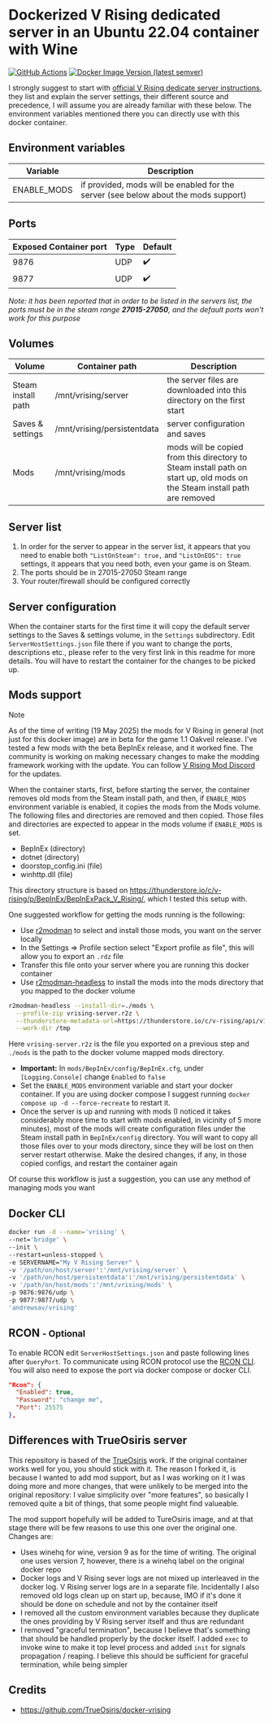 # Dockerized V Rising dedicated server in an Ubuntu 22.04 container with Wine

[![GitHub Actions](https://github.com/AndrewSav/vrising-docker/actions/workflows/main.yml/badge.svg)](https://github.com/AndrewSav/vrising-docker/actions)
[![Docker Image Version (latest semver)](https://img.shields.io/docker/v/andrewsav/vrising?sort=semver)](https://hub.docker.com/r/andrewsav/vrising/tags)

I strongly suggest to start with [official V Rising dedicate server instructions](https://github.com/StunlockStudios/vrising-dedicated-server-instructions), they list and explain the server settings, their different source and precedence, I will assume you are already familiar with these below. The environment variables mentioned there you can directly use with this docker container.

## Environment variables


| Variable    | Description                                                  |
| ----------- | ------------------------------------------------------------ |
| ENABLE_MODS | if provided, mods will be enabled for the server (see below about the mods support) |

## Ports


| Exposed Container port | Type | Default |
| ------------------------ | ------ | --------- |
| 9876                   | UDP  | ✔️    |
| 9877                   | UDP  | ✔️    |

*Note: it has been reported that in order to be listed in the servers list, the ports must be in the steam range **27015-27050**, and the default ports won't work for this purpose*

## Volumes


| Volume             | Container path              | Description                             |
| -------------------- | ----------------------------- | ----------------------------------------- |
| Steam install path | /mnt/vrising/server         | the server files are downloaded into this directory on the first start |
| Saves & settings | /mnt/vrising/persistentdata | server configuration and saves |
| Mods | /mnt/vrising/mods | mods will be copied from this directory to Steam install path on start up, old mods on the Steam install path are removed |

## Server list

1. In order for the server to appear in the server list, it appears that you need to enable both `"ListOnSteam": true,` and `"ListOnEOS": true`  settings, it appears that you need both, even your game is on Steam.
2. The ports should be in 27015-27050 Steam range
3. Your router/firewall should be configured correctly

## Server configuration

When the container starts for the first time it will copy the default server settings to the Saves & settings volume, in the  `Settings` subdirectory. Edit `ServerHostSettings.json` file there if you want to change the ports, descriptions etc., please refer to the very first link in this readme for more details. You will have to restart the container for the changes to be picked up.

## Mods support

> [!NOTE]  
> As of the time of writing (19 May 2025) the mods for V Rising in general (not just for this docker image) are in beta for the game 1.1 Oakveil release. I've tested a few mods with the beta BepInEx release, and it worked fine. The community is working on making necessary changes to make the modding framework working with the update. You can follow [V Rising Mod Discord](https://discord.com/invite/QG2FmueAG9) for the updates.

When the container starts, first, before starting the server, the container removes old mods from the Steam install path, and then, if `ENABLE_MODS` environment variable is enabled, it copies the mods from the Mods volume. The following files and directories are removed and then copied. Those files and directories are expected to appear in the mods volume if `ENABLE_MODS` is set.

- BepInEx (directory)
- dotnet (directory)
- doorstop_config.ini (file)
- winhttp.dll (file)

This directory structure is based on <https://thunderstore.io/c/v-rising/p/BepInEx/BepInExPack_V_Rising/>, which I tested this setup with.

One suggested workflow for getting the mods running is the following:

- Use [r2modman](https://github.com/ebkr/r2modmanPlus) to select and install those mods, you want on the server locally
- In the Settings => Profile section select "Export profile as file", this will allow you to export an `.rdz` file
- Transfer this file onto your server where you are running this docker container
- Use [r2modman-headless](https://github.com/mpawlowski/r2modman-headless) to install the mods into the mods directory that you mapped to the docker volume

```bash
r2modman-headless --install-dir=./mods \
  --profile-zip vrising-server.r2z \
  --thunderstore-metadata-url=https://thunderstore.io/c/v-rising/api/v1/package/ \
  --work-dir /tmp
```

Here `vrising-server.r2z` is the file you exported on a previous step and `./mods` is the path to the docker volume mapped mods directory.

- **Important:** In `mods/BepInEx/config/BepInEx.cfg`, under `[Logging.Console]` change `Enabled` to `false`
- Set the `ENABLE_MODS` environment variable and start your docker container. If you are using docker compose I suggest running `docker compose up -d --force-recreate` to restart it.
- Once the server is up and running with mods (I noticed it takes considerably more time to start with mods enabled, in vicinity of 5 more minutes), most of the mods will create configuration files under the Steam install path in `BepInEx/config` directory. You will want to copy all those files over to your mods directory, since they will be lost on then server restart otherwise. Make the desired changes, if any, in those copied configs, and restart the container again

Of course this workflow is just a suggestion, you can use any method of managing mods you want

## Docker CLI

```bash
docker run -d --name='vrising' \
--net='bridge' \
--init \
--restart=unless-stopped \
-e SERVERNAME="My V Rising Server" \
-v '/path/on/host/server':'/mnt/vrising/server' \
-v '/path/on/host/persistentdata':'/mnt/vrising/persistentdata' \
-v '/path/on/host/mods':'/mnt/vrising/mods' \
-p 9876:9876/udp \
-p 9877:9877/udp \
'andrewsav/vrising'
```

## RCON <small>- Optional</small>

To enable RCON edit `ServerHostSettings.json` and paste following lines after `QueryPort`. To communicate using RCON protocol use the [RCON CLI](https://github.com/gorcon/rcon-cli). You will also need to expose the port via docker compose or docker CLI.

```json
"Rcon": {
  "Enabled": true,
  "Password": "change me",
  "Port": 25575
},
```

## Differences with TrueOsiris server

This repository is based of the [TrueOsiris](https://github.com/TrueOsiris/docker-vrising) work. If the original container works well for you, you should stick with it. The reason I forked it, is because I wanted to add mod support, but as I was working on it I was doing more and more changes, that were unlikely to be merged into the original repository: I value simplicity over "more features", so basically I removed quite a bit of things, that some people might find valueable.

The mod support hopefully will be added to TureOsiris image, and at that stage there will be few reasons to use this one over the original one. Changes are:

- Uses winehq for wine, version 9 as for the time of writing. The original one uses version 7, however, there is a winehq label on the original docker repo
- Docker logs and V Rising sever logs are not mixed up interleaved in the docker log. V Rising server logs are in a separate file. Incidentally I also removed old logs clean up on start up, because, IMO if it's done it should be done on schedule and not by the container itself
- I removed all the custom environment variables because they duplicate the ones providing by V Rising server itself and thus are redundant
- I removed "graceful termination",  because I believe that's something that should be handled properly by the docker itself. I added `exec` to invoke wine to make it top level process and added `init` for signals propagation / reaping. I believe this should be sufficient for graceful termination, while being simpler

## Credits

- https://github.com/TrueOsiris/docker-vrising
